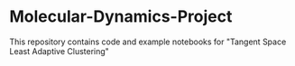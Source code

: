 # Molecular-Dynamics-Project

This repository contains code and example notebooks for "Tangent Space Least Adaptive Clustering"
